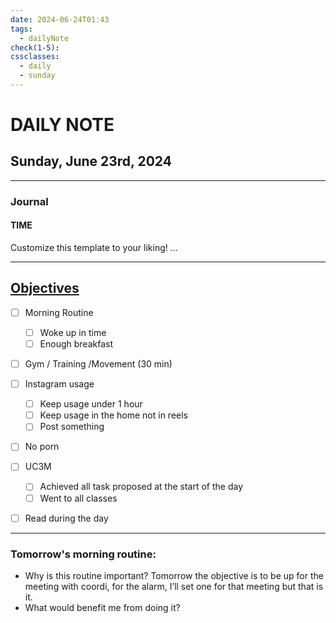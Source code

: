 ```yaml
---
date: 2024-06-24T01:43
tags:
  - dailyNote
check(1-5): 
cssclasses:
  - daily
  - sunday
---
```


# DAILY NOTE
## Sunday, June 23rd, 2024

***
### Journal
#### TIME
Customize this template to your liking!
...
***

## [Objectives](Objectives%20from%20March%2023%20to%20September%2023%20)

- [ ] Morning Routine
	- [ ] Woke up in time
	- [ ] Enough breakfast
- [ ] Gym / Training /Movement (30 min)

- [ ]  Instagram usage
	- [ ] Keep usage under 1 hour
	- [ ] Keep usage in the home not in reels
	- [ ] Post something

- [ ] No porn 

- [ ] UC3M
	- [ ] Achieved all task proposed at the start of the day
	- [ ] Went to all classes

- [ ] Read during the day


---
### Tomorrow's morning routine: 
+ Why is this routine important? 
Tomorrow the objective is to be up for the meeting with coordi, for the alarm, I’ll set one for that meeting but that is it.
+ What would benefit me from doing it?